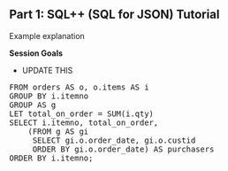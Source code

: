 ## <b>Part 1: SQL++ (SQL for JSON) Tutorial </b>

Example explanation

<b>Session Goals</b>

* UPDATE THIS

<pre id="example">
FROM orders AS o, o.items AS i
GROUP BY i.itemno
GROUP AS g
LET total_on_order = SUM(i.qty)
SELECT i.itemno, total_on_order,
    (FROM g AS gi
     SELECT gi.o.order_date, gi.o.custid
     ORDER BY gi.o.order_date) AS purchasers
ORDER BY i.itemno;
</pre>
